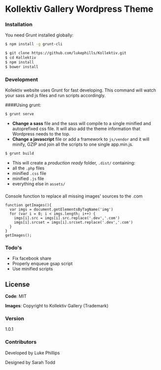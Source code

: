 # Kollektiv Gallery Wordpress Theme

### Installation

You need Grunt installed globally:

```sh
$ npm install -g grunt-cli
```

```sh
$ git clone https://github.com/lukephills/Kollektiv.git
$ cd Kollektiv
$ npm install
$ bower install
```

### Development


Kollektiv website uses Grunt for fast developing. This command will watch your sass and js files and run scripts accordingly.

####Using grunt:
```sh
$ grunt serve
```
 - **Change a sass** file and the sass will compile to a single minified and autoprefixed css file. It will also add the theme information that Wordpress needs to the top.
 - **Change a javascript** file or add a framework to `js/vendor` and it will minify, GZIP and join all the scripts to one single app.min.js.

```sh
$ grunt build
```
 - This will create a *production ready* folder, `.dist/` containing:
  - all the `.php` files
  - minified `.css` file
  - minified `.js` file
  - everything else in `assets/`


###
Console function to replace all missing images' sources to the .com
```
function getImages(){
  var imgs = document.getElementsByTagName('img')
  for (var i = 0; i < imgs.length; i++) {
    imgs[i].src = imgs[i].src.replace('.dev','.com')
    imgs[i].srcset = imgs[i].srcset.replace('.dev','.com')
  }
}
getImages();
```


### Todo's

 - Fix facebook share
 - Properly enqueue gsap script
 - Use minified scripts

License
---

**Code**: MIT

**Images**: Copyright to Kollektiv Gallery (Trademark)

### Version
1.0.1

### Contributors
Developed by Luke Phillips  

Designed by Sarah Todd
